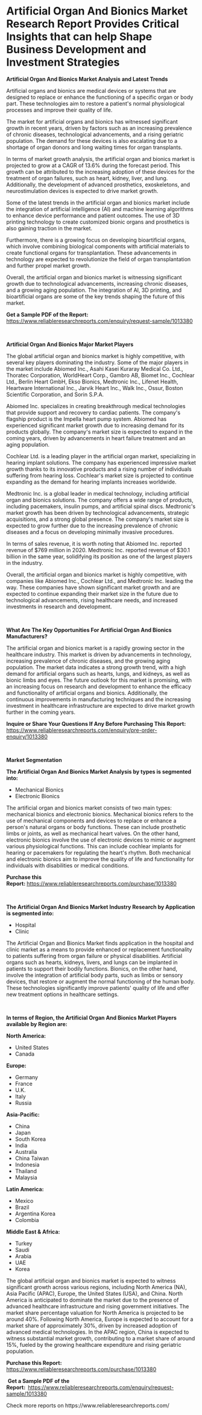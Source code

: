 <p><h1>Artificial Organ And Bionics Market Research Report Provides Critical Insights that can help Shape Business Development and Investment Strategies</h1></p><p><strong>Artificial Organ And Bionics Market Analysis and Latest Trends</strong></p>
<p><p>Artificial organs and bionics are medical devices or systems that are designed to replace or enhance the functioning of a specific organ or body part. These technologies aim to restore a patient's normal physiological processes and improve their quality of life.</p><p>The market for artificial organs and bionics has witnessed significant growth in recent years, driven by factors such as an increasing prevalence of chronic diseases, technological advancements, and a rising geriatric population. The demand for these devices is also escalating due to a shortage of organ donors and long waiting times for organ transplants.</p><p>In terms of market growth analysis, the artificial organ and bionics market is projected to grow at a CAGR of 13.6% during the forecast period. This growth can be attributed to the increasing adoption of these devices for the treatment of organ failures, such as heart, kidney, liver, and lung. Additionally, the development of advanced prosthetics, exoskeletons, and neurostimulation devices is expected to drive market growth.</p><p>Some of the latest trends in the artificial organ and bionics market include the integration of artificial intelligence (AI) and machine learning algorithms to enhance device performance and patient outcomes. The use of 3D printing technology to create customized bionic organs and prosthetics is also gaining traction in the market.</p><p>Furthermore, there is a growing focus on developing bioartificial organs, which involve combining biological components with artificial materials to create functional organs for transplantation. These advancements in technology are expected to revolutionize the field of organ transplantation and further propel market growth.</p><p>Overall, the artificial organ and bionics market is witnessing significant growth due to technological advancements, increasing chronic diseases, and a growing aging population. The integration of AI, 3D printing, and bioartificial organs are some of the key trends shaping the future of this market.</p></p>
<p><strong>Get a Sample PDF of the Report:&nbsp;</strong> <a href="https://www.reliableresearchreports.com/enquiry/request-sample/1013380">https://www.reliableresearchreports.com/enquiry/request-sample/1013380</a></p>
<p>&nbsp;</p>
<p><strong>Artificial Organ And Bionics Major Market Players</strong></p>
<p><p>The global artificial organ and bionics market is highly competitive, with several key players dominating the industry. Some of the major players in the market include Abiomed Inc., Asahi Kasei Kuraray Medical Co. Ltd., Thoratec Corporation, WorldHeart Corp., Gambro AB, Biomet Inc., Cochlear Ltd., Berlin Heart GmbH, Ekso Bionics, Medtronic Inc., Lifenet Health, Heartware International Inc., Jarvik Heart Inc., Walk Inc., Ossur, Boston Scientific Corporation, and Sorin S.P.A.</p><p>Abiomed Inc. specializes in creating breakthrough medical technologies that provide support and recovery to cardiac patients. The company's flagship product is the Impella heart pump system. Abiomed has experienced significant market growth due to increasing demand for its products globally. The company's market size is expected to expand in the coming years, driven by advancements in heart failure treatment and an aging population.</p><p>Cochlear Ltd. is a leading player in the artificial organ market, specializing in hearing implant solutions. The company has experienced impressive market growth thanks to its innovative products and a rising number of individuals suffering from hearing loss. Cochlear's market size is projected to continue expanding as the demand for hearing implants increases worldwide.</p><p>Medtronic Inc. is a global leader in medical technology, including artificial organ and bionics solutions. The company offers a wide range of products, including pacemakers, insulin pumps, and artificial spinal discs. Medtronic's market growth has been driven by technological advancements, strategic acquisitions, and a strong global presence. The company's market size is expected to grow further due to the increasing prevalence of chronic diseases and a focus on developing minimally invasive procedures.</p><p>In terms of sales revenue, it is worth noting that Abiomed Inc. reported revenue of $769 million in 2020. Medtronic Inc. reported revenue of $30.1 billion in the same year, solidifying its position as one of the largest players in the industry.</p><p>Overall, the artificial organ and bionics market is highly competitive, with companies like Abiomed Inc., Cochlear Ltd., and Medtronic Inc. leading the way. These companies have shown significant market growth and are expected to continue expanding their market size in the future due to technological advancements, rising healthcare needs, and increased investments in research and development.</p></p>
<p>&nbsp;</p>
<p><strong>What Are The Key Opportunities For Artificial Organ And Bionics Manufacturers?</strong></p>
<p><p>The artificial organ and bionics market is a rapidly growing sector in the healthcare industry. This market is driven by advancements in technology, increasing prevalence of chronic diseases, and the growing aging population. The market data indicates a strong growth trend, with a high demand for artificial organs such as hearts, lungs, and kidneys, as well as bionic limbs and eyes. The future outlook for this market is promising, with an increasing focus on research and development to enhance the efficacy and functionality of artificial organs and bionics. Additionally, the continuous improvements in manufacturing techniques and the increasing investment in healthcare infrastructure are expected to drive market growth further in the coming years.</p></p>
<p><strong>Inquire or Share Your Questions If Any Before Purchasing This Report:</strong> <a href="https://www.reliableresearchreports.com/enquiry/pre-order-enquiry/1013380">https://www.reliableresearchreports.com/enquiry/pre-order-enquiry/1013380</a></p>
<p>&nbsp;</p>
<p><strong>Market Segmentation</strong></p>
<p><strong>The Artificial Organ And Bionics Market Analysis by types is segmented into:</strong></p>
<p><ul><li>Mechanical Bionics</li><li>Electronic Bionics</li></ul></p>
<p><p>The artificial organ and bionics market consists of two main types: mechanical bionics and electronic bionics. Mechanical bionics refers to the use of mechanical components and devices to replace or enhance a person's natural organs or body functions. These can include prosthetic limbs or joints, as well as mechanical heart valves. On the other hand, electronic bionics involve the use of electronic devices to mimic or augment various physiological functions. This can include cochlear implants for hearing or pacemakers for regulating the heart's rhythm. Both mechanical and electronic bionics aim to improve the quality of life and functionality for individuals with disabilities or medical conditions.</p></p>
<p><strong>Purchase this Report:&nbsp;</strong><a href="https://www.reliableresearchreports.com/purchase/1013380">https://www.reliableresearchreports.com/purchase/1013380</a></p>
<p>&nbsp;</p>
<p><strong>The Artificial Organ And Bionics Market Industry Research by Application is segmented into:</strong></p>
<p><ul><li>Hospital</li><li>Clinic</li></ul></p>
<p><p>The Artificial Organ and Bionics Market finds application in the hospital and clinic market as a means to provide enhanced or replacement functionality to patients suffering from organ failure or physical disabilities. Artificial organs such as hearts, kidneys, livers, and lungs can be implanted in patients to support their bodily functions. Bionics, on the other hand, involve the integration of artificial body parts, such as limbs or sensory devices, that restore or augment the normal functioning of the human body. These technologies significantly improve patients' quality of life and offer new treatment options in healthcare settings.</p></p>
<p>&nbsp;</p>
<p><strong>In terms of Region, the Artificial Organ And Bionics Market Players available by Region are:</strong></p>
<p>
    <p> <strong> North America: </strong>
        <ul>
            <li>United States</li>
            <li>Canada</li>
        </ul>
        </p> 
    <p> <strong> Europe: </strong>
        <ul>
            <li>Germany</li>
            <li>France</li>
            <li>U.K.</li>
            <li>Italy</li>
            <li>Russia</li>
        </ul>
        </p> 
    <p> <strong> Asia-Pacific: </strong>
        <ul>
            <li>China</li>
            <li>Japan</li>
            <li>South Korea</li>
            <li>India</li>
            <li>Australia</li>
            <li>China Taiwan</li>
            <li>Indonesia</li>
            <li>Thailand</li>
            <li>Malaysia</li>
        </ul>
        </p> 
    <p> <strong> Latin America: </strong>
        <ul>
            <li>Mexico</li>
            <li>Brazil</li>
            <li>Argentina Korea</li>
            <li>Colombia</li>
        </ul>
        </p> 
    <p> <strong> Middle East & Africa: </strong>
        <ul>
            <li>Turkey</li>
            <li>Saudi</li>
            <li>Arabia</li>
            <li>UAE</li>
            <li>Korea</li>
        </ul>
    </p>
    </p>
<p><p>The global artificial organ and bionics market is expected to witness significant growth across various regions, including North America (NA), Asia Pacific (APAC), Europe, the United States (USA), and China. North America is anticipated to dominate the market due to the presence of advanced healthcare infrastructure and rising government initiatives. The market share percentage valuation for North America is projected to be around 40%. Following North America, Europe is expected to account for a market share of approximately 30%, driven by increased adoption of advanced medical technologies. In the APAC region, China is expected to witness substantial market growth, contributing to a market share of around 15%, fueled by the growing healthcare expenditure and rising geriatric population.</p></p>
<p><strong>Purchase this Report: </strong><a href="https://www.reliableresearchreports.com/purchase/1013380">https://www.reliableresearchreports.com/purchase/1013380</a></p>
<p>&nbsp;<strong>Get a Sample PDF of the Report:&nbsp;&nbsp;</strong><a href="https://www.reliableresearchreports.com/enquiry/request-sample/1013380">https://www.reliableresearchreports.com/enquiry/request-sample/1013380</a></p>
<p><strong></strong></p>
<p>Check more reports on https://www.reliableresearchreports.com/</p>